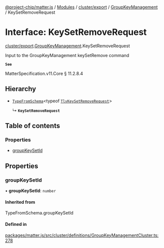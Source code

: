 [@project-chip/matter.js](../README.md) / [Modules](../modules.md) / [cluster/export](../modules/cluster_export.md) / [GroupKeyManagement](../modules/cluster_export.GroupKeyManagement.md) / KeySetRemoveRequest

# Interface: KeySetRemoveRequest

[cluster/export](../modules/cluster_export.md).[GroupKeyManagement](../modules/cluster_export.GroupKeyManagement.md).KeySetRemoveRequest

Input to the GroupKeyManagement keySetRemove command

**`See`**

MatterSpecification.v11.Core § 11.2.8.4

## Hierarchy

- [`TypeFromSchema`](../modules/tlv_export.md#typefromschema)\<typeof [`TlvKeySetRemoveRequest`](../modules/cluster_export.GroupKeyManagement.md#tlvkeysetremoverequest)\>

  ↳ **`KeySetRemoveRequest`**

## Table of contents

### Properties

- [groupKeySetId](cluster_export.GroupKeyManagement.KeySetRemoveRequest.md#groupkeysetid)

## Properties

### groupKeySetId

• **groupKeySetId**: `number`

#### Inherited from

TypeFromSchema.groupKeySetId

#### Defined in

[packages/matter.js/src/cluster/definitions/GroupKeyManagementCluster.ts:278](https://github.com/project-chip/matter.js/blob/6d3b6a5d957d88a9231d6ecab4bb41f8133112be/packages/matter.js/src/cluster/definitions/GroupKeyManagementCluster.ts#L278)
